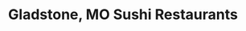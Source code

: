 ---
layout: city
title: Gladstone, MO Sushi Restaurants
permalink: /missouri/gladstone/
stateAbbr: MO
stateName: Missouri
cityName: Gladstone

---